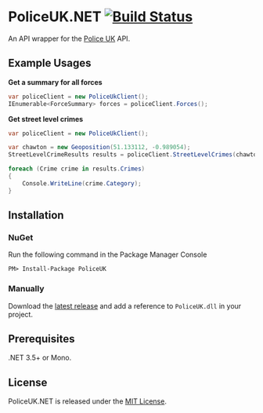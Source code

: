 ﻿PoliceUK.NET [![Build Status](https://travis-ci.org/FlyingTopHat/PoliceUK.NET.svg?branch=master)](https://travis-ci.org/FlyingTopHat/PoliceUK.NET)
============
An API wrapper for the [Police UK][police-api] API.


Example Usages
--------------

**Get a summary for all forces**

```csharp
var policeClient = new PoliceUkClient();
IEnumerable<ForceSummary> forces = policeClient.Forces();
```

**Get street level crimes**

```csharp
var policeClient = new PoliceUkClient();

var chawton = new Geoposition(51.133112, -0.989054);
StreetLevelCrimeResults results = policeClient.StreetLevelCrimes(chawton);

foreach (Crime crime in results.Crimes)
{
    Console.WriteLine(crime.Category);
}
```


Installation
------------

### NuGet

Run the following command in the Package Manager Console 

```
PM> Install-Package PoliceUK 
```

### Manually

Download the [latest release][latest-release] and add a reference to `PoliceUK.dll` in your project.


Prerequisites
-------------
.NET 3.5+ or Mono.


License
-------
PoliceUK.NET is released under the [MIT License][license-file].

[police-api]:http://police.uk/
[latest-release]:https://github.com/FlyingTopHat/PoliceUK.NET/releases
[license-file]:LICENSE.txt